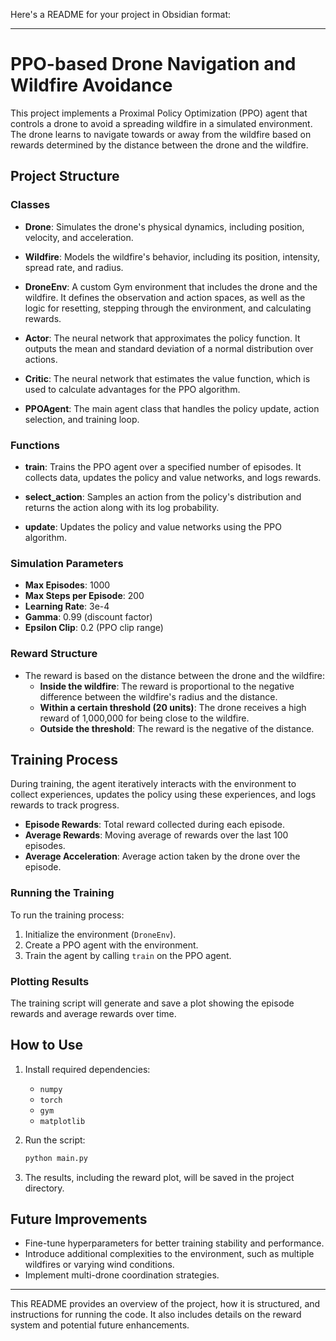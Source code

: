 Here's a README for your project in Obsidian format:

---

# PPO-based Drone Navigation and Wildfire Avoidance

This project implements a Proximal Policy Optimization (PPO) agent that controls a drone to avoid a spreading wildfire in a simulated environment. The drone learns to navigate towards or away from the wildfire based on rewards determined by the distance between the drone and the wildfire.

## Project Structure

### Classes

- **Drone**: Simulates the drone's physical dynamics, including position, velocity, and acceleration.
  
- **Wildfire**: Models the wildfire's behavior, including its position, intensity, spread rate, and radius.

- **DroneEnv**: A custom Gym environment that includes the drone and the wildfire. It defines the observation and action spaces, as well as the logic for resetting, stepping through the environment, and calculating rewards.

- **Actor**: The neural network that approximates the policy function. It outputs the mean and standard deviation of a normal distribution over actions.

- **Critic**: The neural network that estimates the value function, which is used to calculate advantages for the PPO algorithm.

- **PPOAgent**: The main agent class that handles the policy update, action selection, and training loop.

### Functions

- **train**: Trains the PPO agent over a specified number of episodes. It collects data, updates the policy and value networks, and logs rewards.

- **select_action**: Samples an action from the policy's distribution and returns the action along with its log probability.

- **update**: Updates the policy and value networks using the PPO algorithm.

### Simulation Parameters

- **Max Episodes**: 1000
- **Max Steps per Episode**: 200
- **Learning Rate**: 3e-4
- **Gamma**: 0.99 (discount factor)
- **Epsilon Clip**: 0.2 (PPO clip range)

### Reward Structure

- The reward is based on the distance between the drone and the wildfire:
  - **Inside the wildfire**: The reward is proportional to the negative difference between the wildfire's radius and the distance.
  - **Within a certain threshold (20 units)**: The drone receives a high reward of 1,000,000 for being close to the wildfire.
  - **Outside the threshold**: The reward is the negative of the distance.

## Training Process

During training, the agent iteratively interacts with the environment to collect experiences, updates the policy using these experiences, and logs rewards to track progress.

- **Episode Rewards**: Total reward collected during each episode.
- **Average Rewards**: Moving average of rewards over the last 100 episodes.
- **Average Acceleration**: Average action taken by the drone over the episode.

### Running the Training

To run the training process:

1. Initialize the environment (`DroneEnv`).
2. Create a PPO agent with the environment.
3. Train the agent by calling `train` on the PPO agent.

### Plotting Results

The training script will generate and save a plot showing the episode rewards and average rewards over time.

## How to Use

1. Install required dependencies:
   - `numpy`
   - `torch`
   - `gym`
   - `matplotlib`

2. Run the script:
   ```bash
   python main.py
   ```

3. The results, including the reward plot, will be saved in the project directory.

## Future Improvements

- Fine-tune hyperparameters for better training stability and performance.
- Introduce additional complexities to the environment, such as multiple wildfires or varying wind conditions.
- Implement multi-drone coordination strategies.

---

This README provides an overview of the project, how it is structured, and instructions for running the code. It also includes details on the reward system and potential future enhancements.

